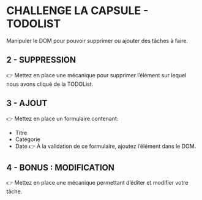 # CHALLENGE LA CAPSULE - TODOLIST

Manipuler le DOM pour pouvoir supprimer ou ajouter des tâches à faire.

## 2 - SUPPRESSION

👉 Mettez en place une mécanique pour supprimer l’élément sur lequel nous avons cliqué de la TODOList.

## 3 - AJOUT

👉 Mettez en place un formulaire contenant:

- Titre
- Catégorie
- Date
👉 À la validation de ce formulaire, ajoutez l’élément dans le DOM.

## 4 - BONUS : MODIFICATION

👉 Mettez en place une mécanique permettant d’éditer et modifier votre tâche.